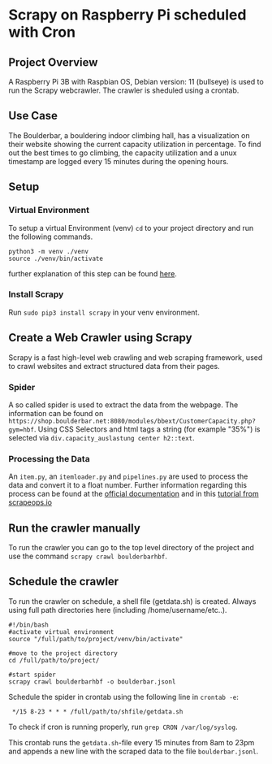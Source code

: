 # Scrapy on Raspberry Pi scheduled with Cron

## Project Overview

A Raspberry Pi 3B with Raspbian OS, Debian version: 11 (bullseye) is used to run the Scrapy webcrawler. The crawler is sheduled using a crontab.

## Use Case

The Boulderbar, a bouldering indoor climbing hall, has a visualization on their website showing the current capacity utilization in percentage. To find out the best times to go climbing, the capacity utilization and a unux timestamp are logged every 15 minutes during the opening hours.

## Setup

### Virtual Environment

To setup a virtual Environment (venv) `cd` to your project directory and run the following commands.

```
python3 -m venv ./venv
source ./venv/bin/activate
```

further explanation of this step can be found [here](https://geektechstuff.com/2019/01/14/creating-a-virtual-python-environment-python/).

### Install Scrapy

Run `sudo pip3 install scrapy` in your venv environment.

## Create a Web Crawler using Scrapy

Scrapy is a fast high-level web crawling and web scraping framework, used to crawl websites and extract structured data from their pages.

### Spider

A so called spider is used to extract the data from the webpage.
The information can be found on `https://shop.boulderbar.net:8080/modules/bbext/CustomerCapacity.php?gym=hbf`. Using CSS Selectors and html tags a string (for example "35%") is selected via `div.capacity_auslastung center h2::text`.

### Processing the Data

An `item.py`, an `itemloader.py` and `pipelines.py` are used to process the data and convert it to a float number.
Further information regarding this process can be found at the [official documentation](https://docs.scrapy.org/en/latest/intro/tutorial.html) and in this [tutorial from scrapeops.io](https://scrapeops.io/python-scrapy-playbook/scrapy-beginners-guide/)

## Run the crawler manually

To run the crawler you can go to the top level directory of the project and use the command `scrapy crawl boulderbarhbf`.

## Schedule the crawler

To run the crawler on schedule, a shell file (getdata.sh) is created. Always using full path directories here (including /home/username/etc..).

```
#!/bin/bash
#activate virtual environment
source "/full/path/to/project/venv/bin/activate"

#move to the project directory
cd /full/path/to/project/

#start spider
scrapy crawl boulderbarhbf -o boulderbar.jsonl
```

Schedule the spider in crontab using the following line in `crontab -e`:

```
 */15 8-23 * * * /full/path/to/shfile/getdata.sh
```

To check if cron is running properly, run `grep CRON /var/log/syslog`.

This crontab runs the `getdata.sh`-file every 15 minutes from 8am to 23pm and appends a new line with the scraped data to the file `boulderbar.jsonl`.
